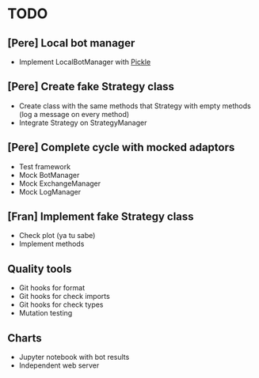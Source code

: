 # TODO

## [Pere] Local bot manager

- Implement LocalBotManager with [Pickle](https://docs.python.org/3.4/library/pickle.html?highlight=pickle#pickle)

## [Pere] Create fake Strategy class

- Create class with the same methods that Strategy with empty methods (log a message on every method)
- Integrate Strategy on StrategyManager

## [Pere] Complete cycle with mocked adaptors

- Test framework
- Mock BotManager
- Mock ExchangeManager
- Mock LogManager

## [Fran] Implement fake Strategy class

- Check plot (ya tu sabe)
- Implement methods

## Quality tools

- Git hooks for format
- Git hooks for check imports
- Git hooks for check types
- Mutation testing

## Charts

- Jupyter notebook with bot results
- Independent web server